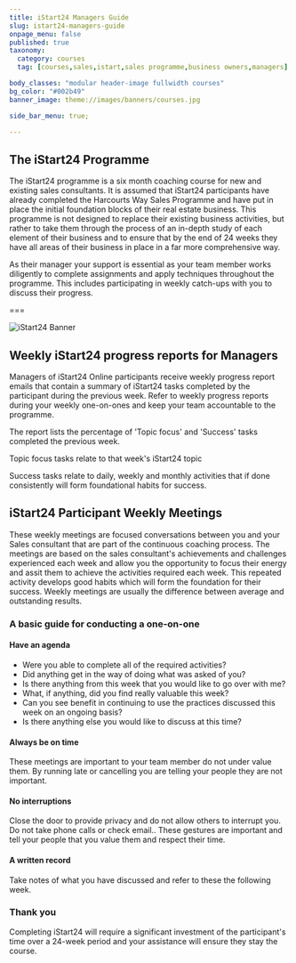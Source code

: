 ```yaml
---
title: iStart24 Managers Guide
slug: istart24-managers-guide
onpage_menu: false
published: true
taxonomy:
  category: courses
  tag: [courses,sales,istart,sales programme,business owners,managers]

body_classes: "modular header-image fullwidth courses"
bg_color: "#002b49"
banner_image: theme://images/banners/courses.jpg

side_bar_menu: true;

---
```


## The iStart24 Programme
The iStart24 programme is a six month coaching course for new and existing sales consultants. It is assumed that iStart24 participants have already completed the Harcourts Way Sales Programme and have put in place the initial foundation blocks of their real estate business. This programme is not designed to replace their existing business activities, but rather to take them through the process of an in-depth study of each element of their business and to ensure that by the end of 24 weeks they have all areas of their business in place in a far more comprehensive way.

As their manager your support is essential as your team member works diligently to complete assignments and apply techniques throughout the programme. This includes participating in weekly catch-ups with you to discuss their progress.

===

![iStart24 Banner](istart24.jpg)

## Weekly iStart24 progress reports for Managers
Managers of iStart24 Online participants receive weekly progress report emails that contain a summary of iStart24 tasks completed by the participant during the previous week. Refer to weekly progress reports during your weekly one-on-ones and keep your team accountable to the programme.

The report lists the percentage of 'Topic focus' and 'Success' tasks completed the previous week.

Topic focus tasks relate to that week's iStart24 topic

Success tasks relate to daily, weekly and monthly activities that if done consistently will form foundational habits for success.

## iStart24 Participant Weekly Meetings
These weekly meetings are focused conversations between you and your Sales consultant that are part of the continuous coaching process. The meetings are based on the sales consultant's achievements and challenges experienced each week and allow you the opportunity to focus their energy and assit them to achieve the activities required each week. This repeated activity develops good habits which will form the foundation for their success. Weekly meetings are usually the difference between average and outstanding results.  

### A basic guide for conducting a one-on-one

#### Have an agenda
- Were you able to complete all of the required activities?
- Did anything get in the way of doing what was asked of you?
- Is there anything from this week that you would like to go over with me?
- What, if anything, did you find really valuable this week?
- Can you see benefit in continuing to use the practices discussed this week on an ongoing basis?
- Is there anything else you would like to discuss at this time?

#### Always be on time
These meetings are important to your team member do not under value them. By running late or cancelling you are telling your people they are not important.

#### No interruptions
Close the door to provide privacy and do not allow others to interrupt you. Do not take phone calls or check email.. These gestures are important and tell your people that you value them and respect their time.

#### A written record
Take notes of what you have discussed and refer to these the following week.

### Thank you
Completing iStart24 will require a significant investment of the participant's time over a 24-week period and your assistance will ensure they stay the course.
